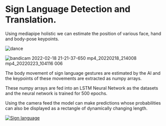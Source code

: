 # Sign Language Detection and Translation.
 Using mediapipe holistic we can estimate the position of various face, hand and body-pose keypoints.
 
![dance](https://user-images.githubusercontent.com/68475422/155277775-6f41e20a-4e85-499b-b37f-9711ec7239f0.gif)

![bandicam 2022-02-18 21-21-37-650 mp4_20220218_214008 mp4_20220223_104116 006](https://user-images.githubusercontent.com/68475422/155278423-fa1b081e-b393-40b6-ae47-94cc7fbfeb6f.png)


 The body movement of sign language gestures are estimated by the AI and the keypoints of these movements are extracted as numpy arrays.

 These numpy arrays are fed into an LSTM Neural Network as the datasets and the neural network is trained for 500 epochs.

 Using the camera feed the model can make predictions whose probabilities can also be displayed as a rectangle of dynamically changing length.
 
 [![Sign language](https://user-images.githubusercontent.com/68475422/155279503-c5ada12b-a87a-416a-920b-79de0e633951.png)](https://youtu.be/AKNrkSKYvuY)

